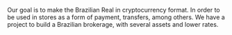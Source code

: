 

Our goal is to make the Brazilian Real in cryptocurrency format. In order to be used in stores as a form of payment, transfers, among others. We have a project to build a Brazilian brokerage, with several assets and lower rates.
